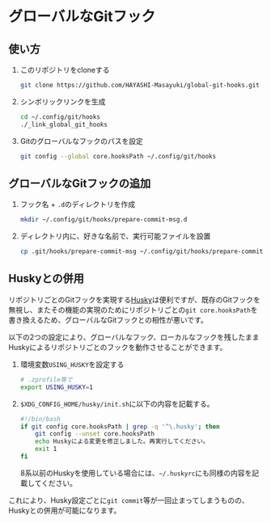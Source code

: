 グローバルなGitフック
================================================================================

使い方
--------------------------------------------------------------------------------

1. このリポジトリをcloneする
   ```sh
   git clone https://github.com/HAYASHI-Masayuki/global-git-hooks.git ~/.config/git/hooks
   ```

2. シンボリックリンクを生成
   ```sh
   cd ~/.config/git/hooks
   ./_link_global_git_hooks
   ```

3. Gitのグローバルなフックのパスを設定
   ```sh
   git config --global core.hooksPath ~/.config/git/hooks
   ```


グローバルなGitフックの追加
--------------------------------------------------------------------------------

1. フック名 + `.d`のディレクトリを作成
   ```sh
   mkdir ~/.config/git/hooks/prepare-commit-msg.d
   ```

2. ディレクトリ内に、好きな名前で、実行可能ファイルを設置
   ```sh
   cp .git/hooks/prepare-commit-msg ~/.config/git/hooks/prepare-commit-msg.d/show-latest-commits
   ```


Huskyとの併用
--------------------------------------------------------------------------------

リポジトリごとのGitフックを実現する[Husky](https://typicode.github.io/husky/)は便利ですが、既存のGitフックを無視し、またその機能の実現のためにリポジトリごとの`git core.hooksPath`を書き換えるため、グローバルなGitフックとの相性が悪いです。

以下の2つの設定により、グローバルなフック、ローカルなフックを残したままHuskyによるリポジトリごとのフックを動作させることができます。

1. 環境変数`USING_HUSKY`を設定する
   ```sh
   # .zprofile等で
   export USING_HUSKY=1
   ```

2. `$XDG_CONFIG_HOME/husky/init.sh`に以下の内容を記載する。
   ```sh
   #!/bin/bash
   if git config core.hooksPath | grep -q '^\.husky'; then
       git config --unset core.hooksPath
       echo Huskyによる変更を修正しました。再実行してください。
       exit 1
   fi
   ```
   8系以前のHuskyを使用している場合には、`~/.huskyrc`にも同様の内容を記載してください。

これにより、Husky設定ごとに`git commit`等が一回止まってしまうものの、Huskyとの併用が可能になります。


